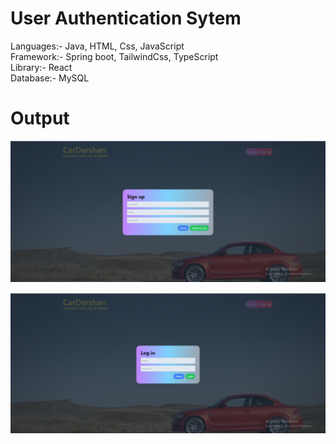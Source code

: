 # User Authentication Sytem
Languages:- Java, HTML, Css, JavaScript <br/>
Framework:- Spring boot, TailwindCss, TypeScript <br />
Library:- React <br />
Database:- MySQL

# Output
![alt text](Frontend/Page/public/output1.png)
<br />

![alt text](Frontend/Page/public/output2.png)